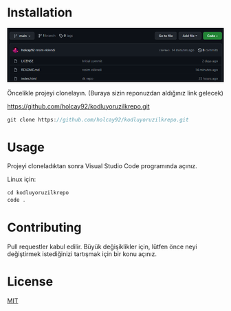 # Installation #

![](https://github.com/holcay92/kodluyoruzilkrepo/blob/14cc601e735d57c58b48631ce7a472cb522391ef/projeRepo.png)


Öncelikle projeyi clonelayın. (Buraya sizin reponuzdan aldığınız link gelecek)

https://github.com/holcay92/kodluyoruzilkrepo.git

```c
git clone https://github.com/holcay92/kodluyoruzilkrepo.git
```

# Usage #

Projeyi cloneladıktan sonra Visual Studio Code programında açınız.

Linux için:

```c
cd kodluyoruzilkrepo
code .
```

# Contributing #

Pull requestler kabul edilir. Büyük değişiklikler için, lütfen önce neyi değiştirmek istediğinizi tartışmak için bir konu açınız.

# License #

[MIT](https://choosealicense.com/licenses/mit/)



